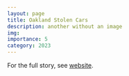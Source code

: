 ```yaml
---
layout: page
title: Oakland Stolen Cars
description: another without an image
img:
importance: 5
category: 2023
---
```


For the full story, see [website](https://haileywang1998.github.io/assets/img/keplergl_map.html).